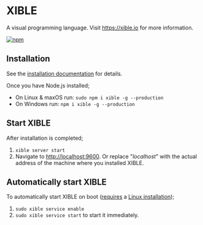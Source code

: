 # XIBLE
A visual programming language. Visit <https://xible.io> for more information.

[![npm](http://img.shields.io/npm/v/xible.svg?style=flat-square)](http://www.npmjs.org/xible)

## Installation
See the [installation documentation](https://xible.io/docs/installation) for details.

Once you have Node.js installed;
-   On Linux &amp; maxOS run: `sudo npm i xible -g --production`
-   On Windows run: `npm i xible -g --production`

## Start XIBLE
After installation is completed;
1. `xible server start`
2. Navigate to <http://localhost:9600>. Or replace "_localhost_" with the actual address of the machine where you installed XIBLE.

## Automatically start XIBLE
To automatically start XIBLE on boot ([requires](https://www.xible.io/docs/commandlinetools/xible.htm#service.enable) a [Linux installation](https://www.xible.io/docs/installation.htm#linux));
1. `sudo xible service enable`
2. `sudo xible service start` to start it immediately.
